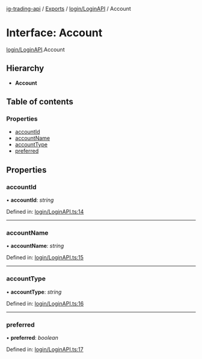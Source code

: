 [ig-trading-api](../README.md) / [Exports](../modules.md) / [login/LoginAPI](../modules/login_loginapi.md) / Account

# Interface: Account

[login/LoginAPI](../modules/login_loginapi.md).Account

## Hierarchy

- **Account**

## Table of contents

### Properties

- [accountId](login_loginapi.account.md#accountid)
- [accountName](login_loginapi.account.md#accountname)
- [accountType](login_loginapi.account.md#accounttype)
- [preferred](login_loginapi.account.md#preferred)

## Properties

### accountId

• **accountId**: _string_

Defined in: [login/LoginAPI.ts:14](https://github.com/bennycode/ig-trading-api/blob/76cc822/src/login/LoginAPI.ts#L14)

---

### accountName

• **accountName**: _string_

Defined in: [login/LoginAPI.ts:15](https://github.com/bennycode/ig-trading-api/blob/76cc822/src/login/LoginAPI.ts#L15)

---

### accountType

• **accountType**: _string_

Defined in: [login/LoginAPI.ts:16](https://github.com/bennycode/ig-trading-api/blob/76cc822/src/login/LoginAPI.ts#L16)

---

### preferred

• **preferred**: _boolean_

Defined in: [login/LoginAPI.ts:17](https://github.com/bennycode/ig-trading-api/blob/76cc822/src/login/LoginAPI.ts#L17)
